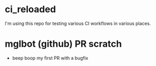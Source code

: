 # ci_reloaded

I'm using this repo for testing various CI workflows in various places.

# mglbot (github) PR scratch

- beep boop my first PR with a bugfix
